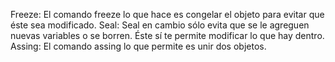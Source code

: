 Freeze: El comando freeze lo que hace es congelar el objeto para evitar que éste sea modificado.
Seal: Seal en cambio sólo evita que se le agreguen nuevas variables o se borren. Éste sí te permite modificar lo que hay dentro.
Assing: El comando assing lo que permite es unir dos objetos.